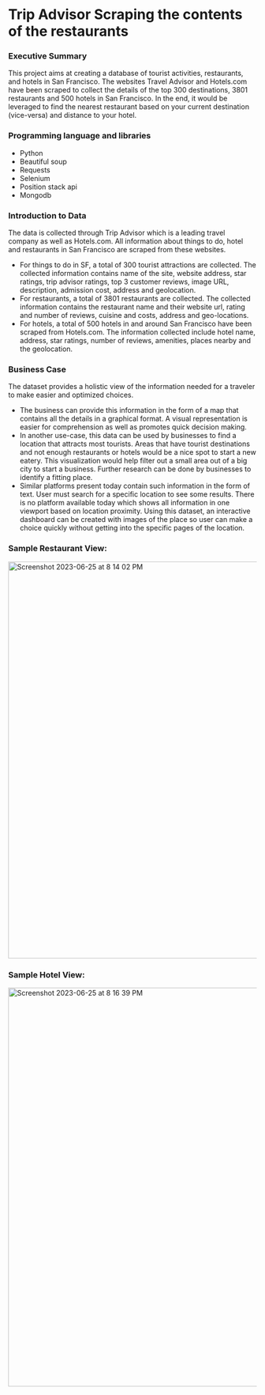 # Trip Advisor Scraping the contents of the restaurants

### Executive Summary
This project aims at creating a database of tourist activities, restaurants, and hotels in San Francisco. The websites Travel Advisor and Hotels.com have been scraped to collect the details of the top 300 destinations, 3801 restaurants and 500 hotels in San Francisco. In the end, it would be leveraged to find the nearest restaurant based on your current destination (vice-versa) and distance to your hotel.

### Programming language and libraries
- Python
- Beautiful soup
- Requests
- Selenium
- Position stack api
- Mongodb


### Introduction to Data
The data is collected through Trip Advisor which is a leading travel company as well as Hotels.com. All information about things to do, hotel and restaurants in San Francisco are scraped from these websites.
- For things to do in SF, a total of 300 tourist attractions are collected. The collected information contains name of the site, website address, star ratings, trip advisor ratings, top 3 customer reviews, image URL, description, admission cost, address and geolocation.
- For restaurants, a total of 3801 restaurants are collected. The collected information contains the restaurant name and their website url, rating and number of reviews, cuisine and costs, address and geo-locations.
- For hotels, a total of 500 hotels in and around San Francisco have been scraped from Hotels.com. The information collected include hotel name, address, star ratings, number of reviews, amenities, places nearby and the geolocation.

### Business Case
The dataset provides a holistic view of the information needed for a traveler to make easier and optimized choices. 
- The business can provide this information in the form of a map that contains all the details in a graphical format. A visual representation is easier for comprehension as well as promotes quick decision making.
- In another use-case, this data can be used by businesses to find a location that attracts most tourists. Areas that have tourist destinations and not enough restaurants or hotels would be a nice spot to start a new eatery. This visualization would help filter out a small area out of a big city to start a business. Further research can be done by businesses to identify a fitting place.
- Similar platforms present today contain such information in the form of text. User must search for a specific location to see some results. There is no platform available today which shows all information in one viewport based on location proximity. Using this dataset, an interactive dashboard can be created with images of the place so user can make a choice quickly without getting into the specific pages of the location.


### Sample Restaurant View:
<img width="803" alt="Screenshot 2023-06-25 at 8 14 02 PM" src="https://github.com/Aish26/tripadv_scraping/assets/27972590/48d0b8fc-6fbe-466c-b8dc-46ec157aa90e">

### Sample Hotel View:
<img width="807" alt="Screenshot 2023-06-25 at 8 16 39 PM" src="https://github.com/Aish26/tripadv_scraping/assets/27972590/9889eae7-f498-4ba5-ac6e-a03623740187">



